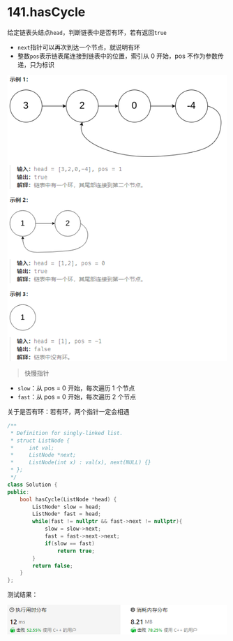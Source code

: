 # 141.hasCycle

给定链表头结点`head`，判断链表中是否有环，若有返回`true`

* `next`指针可以再次到达一个节点，就说明有环
* 整数`pos`表示链表尾连接到链表中的位置，索引从 0 开始，pos 不作为参数传递，只为标识

![image-20240112095640358](https://raw.githubusercontent.com/huibazdy/TyporaPicture/main/image-20240112095640358.png)



> 快慢指针

* `slow`：从 pos = 0 开始，每次遍历 1 个节点
* `fast`：从 pos = 0 开始，每次遍历 2 个节点

关于是否有环：若有环，两个指针一定会相遇



```c++
/**
 * Definition for singly-linked list.
 * struct ListNode {
 *     int val;
 *     ListNode *next;
 *     ListNode(int x) : val(x), next(NULL) {}
 * };
 */
class Solution {
public:
    bool hasCycle(ListNode *head) {
        ListNode* slow = head;
        ListNode* fast = head;
        while(fast != nullptr && fast->next != nullptr){
            slow = slow->next;
            fast = fast->next->next;
            if(slow == fast)
                return true;
        }
        return false;
    }
};
```

测试结果：

![image-20240112103725436](https://raw.githubusercontent.com/huibazdy/TyporaPicture/main/image-20240112103725436.png)